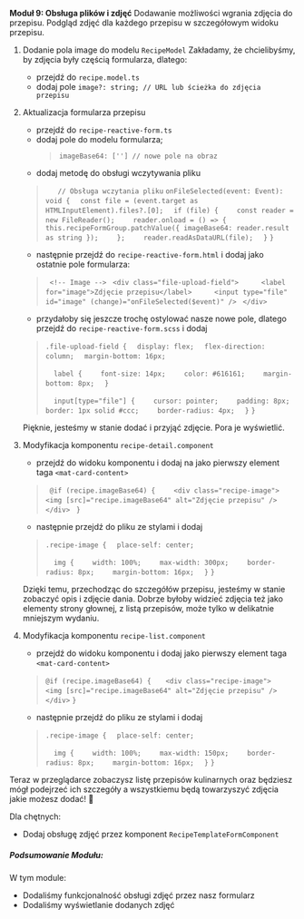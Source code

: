 **Moduł 9: Obsługa plików i zdjęć**
Dodawanie możliwości wgrania zdjęcia do przepisu.
Podgląd zdjęć dla każdego przepisu w szczegółowym widoku przepisu.


1. Dodanie pola image do modelu `RecipeModel`
   Zakładamy, że chcielibyśmy, by zdjęcia były częścią formularza, dlatego:
   * przejdź do `recipe.model.ts`
   * dodaj pole `image?: string; // URL lub ścieżka do zdjęcia przepisu`

2. Aktualizacja formularza przepisu
   * przejdź do `recipe-reactive-form.ts`
   * dodaj pole do modelu formularza;
      > `imageBase64: [''] // nowe pole na obraz`
   * dodaj metodę do obsługi wczytywania pliku
   > `   // Obsługa wczytania pliku`
   > `onFileSelected(event: Event): void {`
   > `  const file = (event.target as HTMLInputElement).files?.[0];`
   > `  if (file) {`
   > `    const reader = new FileReader();`
   > `    reader.onload = () => {`
   > `      this.recipeFormGroup.patchValue({ imageBase64: reader.result as string });`
   > `    };`
   > `    reader.readAsDataURL(file);`
   > `  }`
   > `}`

   * następnie przejdź do `recipe-reactive-form.html` i dodaj jako ostatnie pole formularza:
   > ` <!-- Image -->`
   > ` <div class="file-upload-field">`
   > `     <label for="image">Zdjęcie przepisu</label>`
   > `     <input type="file" id="image" (change)="onFileSelected($event)" />`
   > ` </div>`

   * przydałoby się jeszcze trochę ostylować nasze nowe pole, dlatego przejdź do `recipe-reactive-form.scss` i dodaj
   > `.file-upload-field {`
   > `  display: flex;`
   > `  flex-direction: column;`
   > `  margin-bottom: 16px;`
   > 
   > `  label {`
   > `    font-size: 14px;`
   > `    color: #616161;`
   > `    margin-bottom: 8px;`
   > `  }`
   > 
   > `  input[type="file"] {`
   > `    cursor: pointer;`
   > `    padding: 8px;`
   > `    border: 1px solid #ccc;`
   > `    border-radius: 4px;`
   > `  }`
   > `}`

   Pięknie, jesteśmy w stanie dodać i przyjąć zdjęcie. Pora je wyświetlić.

3. Modyfikacja komponentu `recipe-detail.component`
   * przejdź do widoku komponentu i dodaj na jako pierwszy element taga `<mat-card-content>`
   > ` @if (recipe.imageBase64) {`
   > `    <div class="recipe-image">`
   > `      <img [src]="recipe.imageBase64" alt="Zdjęcie przepisu" />`
   > `    </div>`
   > ` }`

   * następnie przejdź do pliku ze stylami i dodaj
   > `.recipe-image {`
   > `  place-self: center;`
   > 
   > `  img {`
   > `    width: 100%;`
   > `    max-width: 300px;`
   > `    border-radius: 8px;`
   > `    margin-bottom: 16px;`
   > `  }`
   > `}`

   Dzięki temu, przechodząc do szczegółów przepisu, jesteśmy w stanie zobaczyć opis i zdjęcie dania.
   Dobrze byłoby widzieć zdjęcia też jako elementy strony głownej, z listą przepisów, może tylko w delikatnie mniejszym wydaniu.

4. Modyfikacja komponentu `recipe-list.component`
   * przejdź do widoku komponentu i dodaj jako pierwszy element taga `<mat-card-content>`
   > `@if (recipe.imageBase64) {`
   > `   <div class="recipe-image">`
   > `     <img [src]="recipe.imageBase64" alt="Zdjęcie przepisu" />`
   > `   </div>`
   > `}`

   * następnie przejdź do pliku ze stylami i dodaj
   > `.recipe-image {`
   > `  place-self: center;`
   > 
   > `  img {`
   > `    width: 100%;`
   > `    max-width: 150px;`
   > `    border-radius: 8px;`
   > `    margin-bottom: 16px;`
   > `  }`
   > `}`


Teraz w przeglądarce zobaczysz listę przepisów kulinarnych oraz będziesz mógł podejrzeć ich szczegóły a wszystkiemu będą towarzyszyć zdjęcia jakie możesz dodać! 🎉


Dla chętnych:
   * Dodaj obsługę zdjęć przez komponent `RecipeTemplateFormComponent`

##### Podsumowanie Modułu:
W tym module:
   * Dodaliśmy funkcjonalność obsługi zdjęć przez nasz formularz
   * Dodaliśmy wyświetlanie dodanych zdjęć